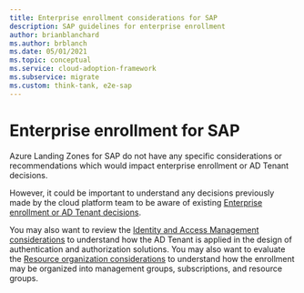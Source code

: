 ```yaml
---
title: Enterprise enrollment considerations for SAP
description: SAP guidelines for enterprise enrollment
author: brianblanchard
ms.author: brblanch
ms.date: 05/01/2021
ms.topic: conceptual
ms.service: cloud-adoption-framework
ms.subservice: migrate
ms.custom: think-tank, e2e-sap
---
```


<!-- docutune:casing "Azure Fence Agent" -->
<!-- docutune:ignore DB -->

# Enterprise enrollment for SAP

Azure Landing Zones for SAP do not have any specific considerations or recommendations which would impact enterprise enrollment or AD Tenant decisions.

However, it could be important to understand any decisions previously made by the cloud platform team to be aware of existing [Enterprise enrollment or AD Tenant decisions](../../ready/enterprise-scale/enterprise-enrollment-and-azure-ad-tenants.md).

You may also want to review the [Identity and Access Management considerations](./eslz-identity-and-access-management.md) to understand how the AD Tenant is applied in the design of authentication and authorization solutions. You may also want to evaluate the [Resource organization considerations](./eslz-resource-organization.md) to understand how the enrollment may be organized into management groups, subscriptions, and resource groups.
